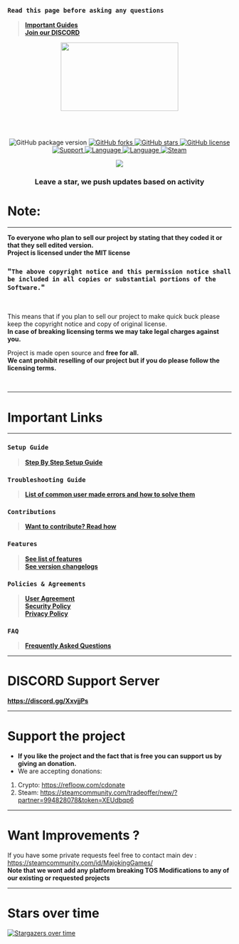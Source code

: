 ### `Read this page before asking any questions`
> **[Important Guides](https://github.com/Refloow/Steam-Vanity-URL-Swap#important-links)**<br>
> **[Join our DISCORD](discord.gg/4enDY8yhuS)**<br>

<p align="center">
<img width="264.6" height="154" src="https://i.imgur.com/PUCBfA6.png">
</p>

<br>
<br>

<p align= "center">
  <img src="https://img.shields.io/github/package-json/v/Refloow/Steam-Vanity-URL-Swap.svg" alt="GitHub package version">
  </a>
    <a href="https://github.com/Refloow/Steam-Vanity-URL-Swap/network" target="_blank">
  <img src="https://img.shields.io/github/forks/Refloow/Steam-Vanity-URL-Swap.svg?style=plastic" alt="GitHub forks">
  </a>
    <a href="https://github.com/Refloow/Steam-Vanity-URL-Swap/stargazers" target="_blank">
  <img src="https://img.shields.io/github/stars/Refloow/Steam-Vanity-URL-Swap.svg?style=plastic" alt="GitHub stars">
  </a>
    <a href="https://raw.githubusercontent.com/Refloow/Steam-Vanity-URL-Swap/master/LICENSE">
  <img src="https://img.shields.io/badge/license-MIT-blue.svg?style=plastic" alt="GitHub license">
  </a>
    <a href="https://discord.gg/XxvjjPs" target="_blank">
  <img src="https://img.shields.io/discord/690327113039085600" alt="Support">
  </a>
    <a href="https://en.wikipedia.org/wiki/Node.js" target="_blank">
  <img src="https://img.shields.io/badge/Uses-Node.js-green" alt="Language">
  </a>
    <a href="https://en.wikipedia.org/wiki/JavaScript" target="_blank">
  <img src="https://img.shields.io/badge/language-JavaScript-yellow.svg" alt="Language">
  </a>
    <a href="https://steamcommunity.com/tradeoffer/new/?partner=392773011&token=CncehZti" target="_blank">
  <img src="https://img.shields.io/badge/steam-donate-yellow.svg" alt="Steam">
  </a>
</p>

<p align= "center">
  <a href="https://refloow.com/cdonate" target="_blank">
  <img src="https://img.shields.io/badge/-CRYPTO%20Donations-red">
  </a>
</p>

<h3 align= "center"> Leave a star, we push updates based on activity </h3>

# Note:

<hr>

**To everyone who plan to sell our project by stating that they coded it or that they sell edited version.**<br>
**Project is licensed under the MIT license**<br>

### "`The above copyright notice and this permission notice shall be included in all copies or substantial portions of the Software.`"<br>

<br>

This means that if you plan to sell our project to make quick buck please keep the copyright notice and copy of original license. <br>
**In case of breaking licensing terms we may take legal charges against you.**

Project is made open source and **free for all.**<br>
**We cant prohibit reselling of our project but if you do please follow the licensing terms.**<br> 

<br>
<hr>

# Important Links

<hr>

### `Setup Guide`
> **[Step By Step Setup Guide](https://github.com/Refloow/Steam-Card-Bot-PRO/wiki)**<br>
### `Troubleshooting Guide`
> **[List of common user made errors and how to solve them](https://refloow.com/Open-Source-Projects/troubleshooting)**<br>
### `Contributions`
> **[Want to contribute? Read how](https://github.com/Refloow/Steam-Vanity-URL-Swap/blob/master/.github/CONTRIBUTING.md)**<br>
### `Features`
> **[See list of features](https://github.com/Refloow/Steam-Vanity-URL-Swap/blob/master/.github/FEATURES.md)**<br>
> **[See version changelogs](https://github.com/Refloow/Steam-Vanity-URL-Swap/blob/master/.github/changelog.md)**<br>
### `Policies & Agreements`
> **[User Agreement](https://github.com/Refloow/Steam-Vanity-URL-Swap/blob/master/.github/USER_AGREEMENT.md)**<br>
> **[Security Policy](https://github.com/Refloow/Steam-Vanity-URL-Swap/security/policy)**<br>
> **[Privacy Policy](https://github.com/Refloow/Steam-Vanity-URL-Swap/blob/master/.github/PRIVACY.md)**<br>
### `FAQ`
> **[Frequently Asked Questions](https://github.com/Refloow/Steam-Vanity-URL-Swap/wiki/FAQ---Frequently-Asked-Questions)**<br>

<hr>

# DISCORD Support Server

**https://discord.gg/XxvjjPs**

<hr>

# Support the project
- **If you like the project and the fact that is free you can support us by giving an donation.**
- We are accepting donations:

1. Crypto: https://refloow.com/cdonate
2. Steam: https://steamcommunity.com/tradeoffer/new/?partner=994828078&token=XEUdbqp6

<hr>

# Want Improvements ?

If you have some private requests feel free to contact main dev : https://steamcommunity.com/id/MajokingGames/<br>
**Note that we wont add any platform breaking TOS Modifications to any of our existing or requested projects**

<hr>

# Stars over time 

[![Stargazers over time](https://starchart.cc/Refloow/Steam-Vanity-URL-Swap.svg)](https://starchart.cc/Refloow/Steam-Vanity-URL-Swap)


